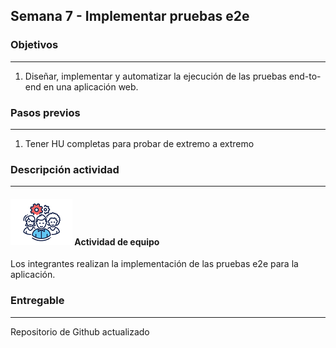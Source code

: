 ## Semana 7 - Implementar pruebas e2e

### Objetivos

---

1.  Diseñar, implementar y automatizar la ejecución de las pruebas end-to-end en una aplicación web.

### Pasos previos

---

1.  Tener HU completas para probar de extremo a extremo

### Descripción actividad

---

#### ![](./../../assets/images/grupo.png) Actividad de equipo

Los integrantes realizan la implementación de las pruebas e2e para la aplicación.

### Entregable

---

Repositorio de Github actualizado
